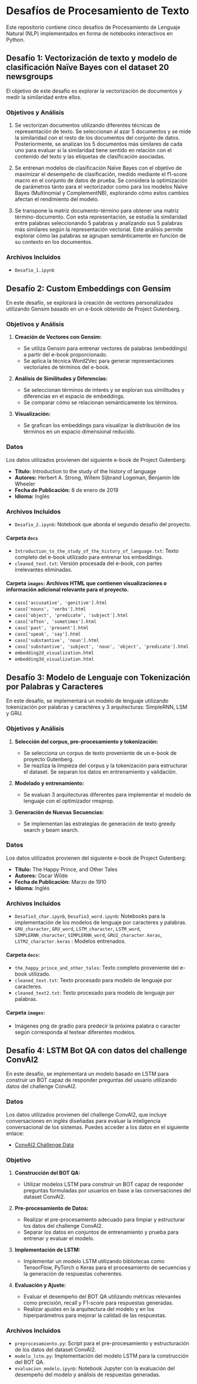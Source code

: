 # Desafíos de Procesamiento de Texto

Este repositorio contiene cinco desafíos de Procesamiento de Lenguaje Natural (NLP) implementados en forma de notebooks interactivos en Python. 

## Desafío 1: Vectorización de texto y modelo de clasificación Naïve Bayes con el dataset 20 newsgroups

El objetivo de este desafío es explorar la vectorización de documentos y medir la similaridad entre ellos. 

### Objetivos y Análisis

1. Se vectorizan documentos utilizando diferentes técnicas de representación de texto. Se seleccionan al azar 5 documentos y se mide la similaridad con el resto de los documentos del conjunto de datos. Posteriormente, se analizan los 5 documentos más similares de cada uno para evaluar si la similaridad tiene sentido en relación con el contenido del texto y las etiquetas de clasificación asociadas.

2. Se entrenan modelos de clasificación Naïve Bayes con el objetivo de maximizar el desempeño de clasificación, medido mediante el f1-score macro en el conjunto de datos de prueba. Se considera la optimización de parámetros tanto para el vectorizador como para los modelos Naïve Bayes (Multinomial y ComplementNB), explorando cómo estos cambios afectan el rendimiento del modelo.

3. Se transpone la matriz documento-término para obtener una matriz término-documento. Con esta representación, se estudia la similaridad entre palabras seleccionando 5 palabras y analizando sus 5 palabras más similares según la representación vectorial. Este análisis permite explorar cómo las palabras se agrupan semánticamente en función de su contexto en los documentos.

### Archivos Incluidos

- `Desafio_1.ipynb`

## Desafío 2: Custom Embeddings con Gensim

En este desafío, se explorará la creación de vectores personalizados utilizando Gensim basado en un e-book obtenido de Project Gutenberg.

### Objetivos y Análisis

1. **Creación de Vectores con Gensim:**
   - Se utiliza Gensim para entrenar vectores de palabras (embeddings) a partir del e-book proporcionado.
   - Se aplica la técnica Word2Vec para generar representaciones vectoriales de términos del e-book.

2. **Análisis de Similitudes y Diferencias:**
   - Se seleccionan términos de interés y se exploran sus similitudes y diferencias en el espacio de embeddings.
   - Se comparar cómo se relacionan semánticamente los términos.

3. **Visualización:**
   - Se grafican los embeddings para visualizar la distribución de los términos en un espacio dimensional reducido.

### Datos

Los datos utilizados provienen del siguiente e-book de Project Gutenberg:

- **Título:** Introduction to the study of the history of language
- **Autores:** Herbert A. Strong, Willem Sijbrand Logeman, Benjamin Ide Wheeler
- **Fecha de Publicación:** 8 de enero de 2019
- **Idioma:** Inglés

### Archivos Incluidos

- `Desafio_2.ipynb`:  Notebook que aborda el segundo desafío del proyecto.

#### Carpeta `docs`

- `Introduction_to_the_study_of_the_history_of_language.txt`: Texto completo del e-book utilizado para entrenar los embeddings.
- `cleaned_text.txt`: Versión procesada del e-book, con partes irrelevantes eliminadas.

#### Carpeta `images`: Archivos HTML que contienen visualizaciones o información adicional relevante para el proyecto.

- `caso['accusative', 'genitive'].html`
- `caso['nouns', 'verbs'].html`
- `caso['object', 'predicate', 'subject'].html`
- `caso['often', 'sometimes'].html`
- `caso['past', 'present'].html`
- `caso['speak', 'say'].html`
- `caso['substantive', 'noun'].html`
- `caso['substantive', 'subject', 'noun', 'object', 'predicate'].html`
- `embedding2d_visualization.html`
- `embedding3d_visualization.html`

## Desafío 3: Modelo de Lenguaje con Tokenización por Palabras y Caracteres

En este desafío, se implementará un modelo de lenguaje utilizando tokenización por palabras y caractéres y 3 arquitecturas: SimpleRNN, LSM y GRU.

### Objetivos y Análisis

1. **Selección del corpus, pre-procesamiento y tokenización:**
   - Se selecciona un corpus de texto proveniente de  un e-book de proyecto Gutenberg.
   - Se reazliza la limpieza del corpus y la tokenización para estructurar el dataset. Se separan los datos en entrenamiento y validación.

2. **Modelado y entrenamiento:**
   - Se evaluan 3 arquitecturas diferentes para implementar el modelo de lenguaje con el optimizador rmsprop.

3. **Generación de Nuevas Secuencias:**
   - Se implementan las estrategias de generación de texto greedy search y beam search.

### Datos

Los datos utilizados provienen del siguiente e-book de Project Gutenberg:

- **Título:** The Happy Prince, and Other Tales
- **Autores:** Oscar Wilde
- **Fecha de Publicación:** Marzo de 1910
- **Idioma:** Inglés

     

### Archivos Incluidos

- `Desafio3_char.ipynb`, `Desafio3_word.ipynb`: Notebooks para la implementación de los modelos de lenguaje por caracteres y palabras.
- `GRU_character`, `GRU_word`, `LSTM_character`, `LSTM_word`, `SIMPLERNN_character`, `SIMPLERNN_word`, `GRU2_character.keras`, `LSTM2_character.keras` : Modelos entrenados.

#### Carpeta `docs`:
- `the_happy_prince_and_other_tales`: Texto completo proveniente del e-book utilizado.
- `cleaned_text.txt`: Texto procesado para modelo de lenguaje por caracteres.
- `cleaned_text2.txt`: Texto procesado para modelo de lenguaje por palabras.

#### Carpeta `images`:
- Imágenes png de gradio para predecir la próxima palabra o caracter según corresponda al testear diferentes modelos.


  

## Desafío 4: LSTM Bot QA con datos del challenge ConvAI2

En este desafío, se implementará un modelo basado en LSTM para construir un BOT capaz de responder preguntas del usuario utilizando datos del challenge ConvAI2.

### Datos

Los datos utilizados provienen del challenge ConvAI2, que incluye conversaciones en inglés diseñadas para evaluar la inteligencia conversacional de los sistemas. Puedes acceder a los datos en el siguiente enlace:

- [ConvAI2 Challenge Data](link_al_dataset)

### Objetivo

1. **Construcción del BOT QA:**
   - Utilizar modelos LSTM para construir un BOT capaz de responder preguntas formuladas por usuarios en base a las conversaciones del dataset ConvAI2.

2. **Pre-procesamiento de Datos:**
   - Realizar el pre-procesamiento adecuado para limpiar y estructurar los datos del challenge ConvAI2.
   - Separar los datos en conjuntos de entrenamiento y prueba para entrenar y evaluar el modelo.

3. **Implementación de LSTM:**
   - Implementar un modelo LSTM utilizando bibliotecas como TensorFlow, PyTorch o Keras para el procesamiento de secuencias y la generación de respuestas coherentes.

4. **Evaluación y Ajuste:**
   - Evaluar el desempeño del BOT QA utilizando métricas relevantes como precisión, recall y F1-score para respuestas generadas.
   - Realizar ajustes en la arquitectura del modelo y en los hiperparámetros para mejorar la calidad de las respuestas.

### Archivos Incluidos

- `preprocesamiento.py`: Script para el pre-procesamiento y estructuración de los datos del dataset ConvAI2.
- `modelo_lstm.py`: Implementación del modelo LSTM para la construcción del BOT QA.
- `evaluacion_modelo.ipynb`: Notebook Jupyter con la evaluación del desempeño del modelo y análisis de respuestas generadas.

